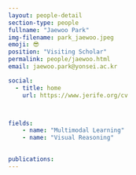 ```yaml
---
layout: people-detail
section-type: people
fullname: "Jaewoo Park"
img-filename: park_jaewoo.jpeg
emoji: 😎
position: "Visiting Scholar"
permalink: people/jaewoo.html
email: jaewoo.park@yonsei.ac.kr

social:
  - title: home
    url: https://www.jerife.org/cv



fields:
    - name: "Multimodal Learning"
    - name: "Visual Reasoning"
    

publications:
---
```

